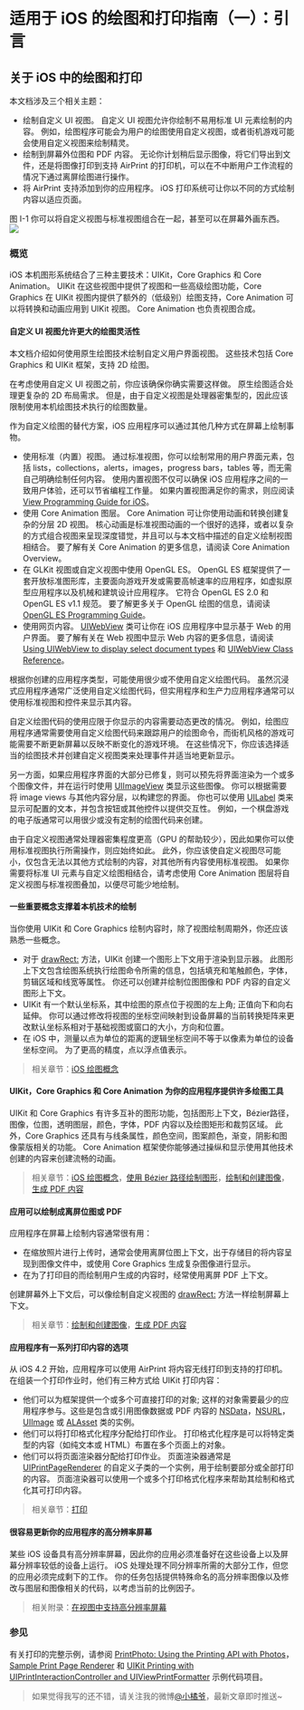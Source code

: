 # 适用于 iOS 的绘图和打印指南（一）：引言

## 关于 iOS 中的绘图和打印

本文档涉及三个相关主题：

- 绘制自定义 UI 视图。 自定义 UI 视图允许你绘制不易用标准 UI 元素绘制的内容。 例如，绘图程序可能会为用户的绘图使用自定义视图，或者街机游戏可能会使用自定义视图来绘制精灵。
- 绘制到屏幕外位图和 PDF 内容。 无论你计划稍后显示图像，将它们导出到文件，还是将图像打印到支持 AirPrint 的打印机，可以在不中断用户工作流程的情况下通过离屏绘图进行操作。
- 将 AirPrint 支持添加到你的应用程序。 iOS 打印系统可让你以不同的方式绘制内容以适应页面。

图 I-1 你可以将自定义视图与标准视图组合在一起，甚至可以在屏幕外画东西。
![](https://developer.apple.com/library/content/documentation/2DDrawing/Conceptual/DrawingPrintingiOS/Art/UI_overlay_2x.png)

### 概览

iOS 本机图形系统结合了三种主要技术：UIKit，Core Graphics 和 Core Animation。 UIKit 在这些视图中提供了视图和一些高级绘图功能，Core Graphics 在 UIKit 视图内提供了额外的（低级别）绘图支持，Core Animation 可以将转换和动画应用到 UIKit 视图。 Core Animation 也负责视图合成。

#### 自定义 UI 视图允许更大的绘图灵活性

本文档介绍如何使用原生绘图技术绘制自定义用户界面视图。 这些技术包括 Core Graphics 和 UIKit 框架，支持 2D 绘图。

在考虑使用自定义 UI 视图之前，你应该确保你确实需要这样做。 原生绘图适合处理更复杂的 2D 布局需求。 但是，由于自定义视图是处理器密集型的，因此应该限制使用本机绘图技术执行的绘图数量。
 
作为自定义绘图的替代方案，iOS 应用程序可以通过其他几种方式在屏幕上绘制事物。

- 使用标准（内置）视图。 通过标准视图，你可以绘制常用的用户界面元素，包括 lists，collections，alerts，images，progress bars，tables 等，而无需自己明确绘制任何内容。 使用内置视图不仅可以确保 iOS 应用程序之间的一致用户体验，还可以节省编程工作量。 如果内置视图满足你的需求，则应阅读 [View Programming Guide for iOS](https://developer.apple.com/library/content/documentation/WindowsViews/Conceptual/ViewPG_iPhoneOS/Introduction/Introduction.html#//apple_ref/doc/uid/TP40009503)。
- 使用 Core Animation 图层。 Core Animation 可让你使用动画和转换创建复杂的分层 2D 视图。 核心动画是标准视图动画的一个很好的选择，或者以复杂的方式组合视图来呈现深度错觉，并且可以与本文档中描述的自定义绘制视图相结合。 要了解有关 Core Animation 的更多信息，请阅读 Core Animation Overview。
- 在 GLKit 视图或自定义视图中使用 OpenGL ES。 OpenGL ES 框架提供了一套开放标准图形库，主要面向游戏开发或需要高帧速率的应用程序，如虚拟原型应用程序以及机械和建筑设计应用程序。 它符合 OpenGL ES 2.0 和 OpenGL ES v1.1 规范。 要了解更多关于 OpenGL 绘图的信息，请阅读 [OpenGL ES Programming Guide](https://developer.apple.com/library/content/documentation/3DDrawing/Conceptual/OpenGLES_ProgrammingGuide/Introduction/Introduction.html#//apple_ref/doc/uid/TP40008793)。
- 使用网页内容。 [UIWebView](https://developer.apple.com/documentation/uikit/uiwebview) 类可让你在 iOS 应用程序中显示基于 Web 的用户界面。 要了解有关在 Web 视图中显示 Web 内容的更多信息，请阅读 [Using UIWebView to display select document types](https://developer.apple.com/library/content/qa/qa1630/_index.html#//apple_ref/doc/uid/DTS40008749) 和 [UIWebView Class Reference](https://developer.apple.com/documentation/uikit/uiwebview)。

根据你创建的应用程序类型，可能使用很少或不使用自定义绘图代码。 虽然沉浸式应用程序通常广泛使用自定义绘图代码，但实用程序和生产力应用程序通常可以使用标准视图和控件来显示其内容。

自定义绘图代码的使用应限于你显示的内容需要动态更改的情况。 例如，绘图应用程序通常需要使用自定义绘图代码来跟踪用户的绘图命令，而街机风格的游戏可能需要不断更新屏幕以反映不断变化的游戏环境。 在这些情况下，你应该选择适当的绘图技术并创建自定义视图类来处理事件并适当地更新显示。

另一方面，如果应用程序界面的大部分已修复，则可以预先将界面渲染为一个或多个图像文件，并在运行时使用 [UIImageView](https://developer.apple.com/documentation/uikit/uiimageview) 类显示这些图像。 你可以根据需要将 image views 与其他内容分层，以构建您的界面。 你也可以使用 [UILabel](https://developer.apple.com/documentation/uikit/uilabel) 类来显示可配置的文本，并包含按钮或其他控件以提供交互性。 例如，一个棋盘游戏的电子版通常可以用很少或没有定制的绘图代码来创建。

由于自定义视图通常处理器密集程度更高（GPU 的帮助较少），因此如果你可以使用标准视图执行所需操作，则应始终如此。 此外，你应该使自定义视图尽可能小，仅包含无法以其他方式绘制的内容，对其他所有内容使用标准视图。 如果你需要将标准 UI 元素与自定义绘图相结合，请考虑使用 Core Animation 图层将自定义视图与标准视图叠加，以便尽可能少地绘制。

#### 一些重要概念支撑着本机技术的绘制

当你使用 UIKit 和 Core Graphics 绘制内容时，除了视图绘制周期外，你还应该熟悉一些概念。

- 对于 [drawRect:](https://developer.apple.com/documentation/uikit/uiview/1622529-drawrect) 方法，UIKit 创建一个图形上下文用于渲染到显示器。 此图形上下文包含绘图系统执行绘图命令所需的信息，包括填充和笔触颜色，字体，剪辑区域和线宽等属性。 你还可以创建并绘制位图图像和 PDF 内容的自定义图形上下文。
- UIKit 有一个默认坐标系，其中绘图的原点位于视图的左上角; 正值向下和向右延伸。 你可以通过修改将视图的坐标空间映射到设备屏幕的当前转换矩阵来更改默认坐标系相对于基础视图或窗口的大小，方向和位置。
- 在 iOS 中，测量以点为单位的距离的逻辑坐标空间不等于以像素为单位的设备坐标空间。 为了更高的精度，点以浮点值表示。

> 相关章节：[iOS 绘图概念](https://github.com/yangxiaoju/Blogs/blob/master/iOS/UI/%E9%80%82%E7%94%A8%E4%BA%8E%20iOS%20%E7%9A%84%E7%BB%98%E5%9B%BE%E5%92%8C%E6%89%93%E5%8D%B0%E6%8C%87%E5%8D%97/%E9%80%82%E7%94%A8%E4%BA%8E%20iOS%20%E7%9A%84%E7%BB%98%E5%9B%BE%E5%92%8C%E6%89%93%E5%8D%B0%E6%8C%87%E5%8D%97%EF%BC%88%E4%BA%8C%EF%BC%89%EF%BC%9AiOS%20%E7%BB%98%E5%9B%BE%E6%A6%82%E5%BF%B5/%E9%80%82%E7%94%A8%E4%BA%8E%20iOS%20%E7%9A%84%E7%BB%98%E5%9B%BE%E5%92%8C%E6%89%93%E5%8D%B0%E6%8C%87%E5%8D%97%EF%BC%88%E4%BA%8C%EF%BC%89%EF%BC%9AiOS%20%E7%BB%98%E5%9B%BE%E6%A6%82%E5%BF%B5.md)

#### UIKit，Core Graphics 和 Core Animation 为你的应用程序提供许多绘图工具

UIKit 和 Core Graphics 有许多互补的图形功能，包括图形上下文，Bézier路径，图像，位图，透明图层，颜色，字体，PDF 内容以及绘图矩形和裁剪区域。 此外，Core Graphics 还具有与线条属性，颜色空间，图案颜色，渐变，阴影和图像蒙版相关的功能。 Core Animation 框架使你能够通过操纵和显示使用其他技术创建的内容来创建流畅的动画。

> 相关章节：[iOS 绘图概念](https://github.com/yangxiaoju/Blogs/blob/master/iOS/UI/%E9%80%82%E7%94%A8%E4%BA%8E%20iOS%20%E7%9A%84%E7%BB%98%E5%9B%BE%E5%92%8C%E6%89%93%E5%8D%B0%E6%8C%87%E5%8D%97/%E9%80%82%E7%94%A8%E4%BA%8E%20iOS%20%E7%9A%84%E7%BB%98%E5%9B%BE%E5%92%8C%E6%89%93%E5%8D%B0%E6%8C%87%E5%8D%97%EF%BC%88%E4%BA%8C%EF%BC%89%EF%BC%9AiOS%20%E7%BB%98%E5%9B%BE%E6%A6%82%E5%BF%B5/%E9%80%82%E7%94%A8%E4%BA%8E%20iOS%20%E7%9A%84%E7%BB%98%E5%9B%BE%E5%92%8C%E6%89%93%E5%8D%B0%E6%8C%87%E5%8D%97%EF%BC%88%E4%BA%8C%EF%BC%89%EF%BC%9AiOS%20%E7%BB%98%E5%9B%BE%E6%A6%82%E5%BF%B5.md)，[使用 Bézier 路径绘制图形](https://github.com/yangxiaoju/Blogs/blob/master/iOS/UI/%E9%80%82%E7%94%A8%E4%BA%8E%20iOS%20%E7%9A%84%E7%BB%98%E5%9B%BE%E5%92%8C%E6%89%93%E5%8D%B0%E6%8C%87%E5%8D%97/%E9%80%82%E7%94%A8%E4%BA%8E%20iOS%20%E7%9A%84%E7%BB%98%E5%9B%BE%E5%92%8C%E6%89%93%E5%8D%B0%E6%8C%87%E5%8D%97%EF%BC%88%E4%B8%89%EF%BC%89%EF%BC%9A%E4%BD%BF%E7%94%A8%20B%C3%A9zier%20%E8%B7%AF%E5%BE%84%E7%BB%98%E5%88%B6%E5%BD%A2%E7%8A%B6.md)，[绘制和创建图像](https://github.com/yangxiaoju/Blogs/blob/master/iOS/UI/%E9%80%82%E7%94%A8%E4%BA%8E%20iOS%20%E7%9A%84%E7%BB%98%E5%9B%BE%E5%92%8C%E6%89%93%E5%8D%B0%E6%8C%87%E5%8D%97/%E9%80%82%E7%94%A8%E4%BA%8E%20iOS%20%E7%9A%84%E7%BB%98%E5%9B%BE%E5%92%8C%E6%89%93%E5%8D%B0%E6%8C%87%E5%8D%97%EF%BC%88%E5%9B%9B%EF%BC%89%EF%BC%9A%E7%BB%98%E5%88%B6%E5%92%8C%E5%88%9B%E5%BB%BA%E5%9B%BE%E5%83%8F.md)，[生成 PDF 内容](https://developer.apple.com/library/content/documentation/2DDrawing/Conceptual/DrawingPrintingiOS/GeneratingPDF/GeneratingPDF.html#//apple_ref/doc/uid/TP40010156-CH10-SW1)

#### 应用可以绘制成离屏位图或 PDF

应用程序在屏幕上绘制内容通常很有用：

- 在缩放照片进行上传时，通常会使用离屏位图上下文，出于存储目的将内容呈现到图像文件中，或使用 Core Graphics 生成复杂图像进行显示。
- 在为了打印目的而绘制用户生成的内容时，经常使用离屏 PDF 上下文。

创建屏幕外上下文后，可以像绘制自定义视图的 [drawRect:](https://developer.apple.com/documentation/uikit/uiview/1622529-drawrect) 方法一样绘制屏幕上下文。

> 相关章节：[绘制和创建图像](https://github.com/yangxiaoju/Blogs/blob/master/iOS/UI/%E9%80%82%E7%94%A8%E4%BA%8E%20iOS%20%E7%9A%84%E7%BB%98%E5%9B%BE%E5%92%8C%E6%89%93%E5%8D%B0%E6%8C%87%E5%8D%97/%E9%80%82%E7%94%A8%E4%BA%8E%20iOS%20%E7%9A%84%E7%BB%98%E5%9B%BE%E5%92%8C%E6%89%93%E5%8D%B0%E6%8C%87%E5%8D%97%EF%BC%88%E5%9B%9B%EF%BC%89%EF%BC%9A%E7%BB%98%E5%88%B6%E5%92%8C%E5%88%9B%E5%BB%BA%E5%9B%BE%E5%83%8F.md)，[生成 PDF 内容](https://developer.apple.com/library/content/documentation/2DDrawing/Conceptual/DrawingPrintingiOS/GeneratingPDF/GeneratingPDF.html#//apple_ref/doc/uid/TP40010156-CH10-SW1)

#### 应用程序有一系列打印内容的选项

从 iOS 4.2 开始，应用程序可以使用 AirPrint 将内容无线打印到支持的打印机。 在组装一个打印作业时，他们有三种方式给 UIKit 打印内容：

- 他们可以为框架提供一个或多个可直接打印的对象; 这样的对象需要最少的应用程序参与。这些是包含或引用图像数据或 PDF 内容的 [NSData](https://developer.apple.com/documentation/foundation/nsdata)，[NSURL](https://developer.apple.com/documentation/foundation/nsurl)，[UIImage](https://developer.apple.com/documentation/uikit/uiimage) 或 [ALAsset](https://developer.apple.com/documentation/assetslibrary/alasset) 类的实例。
- 他们可以将打印格式化程序分配给打印作业。 打印格式化程序是可以将特定类型的内容（如纯文本或 HTML）布置在多个页面上的对象。
- 他们可以将页面渲染器分配给打印作业。 页面渲染器通常是 [UIPrintPageRenderer](https://developer.apple.com/documentation/uikit/uiprintpagerenderer) 的自定义子类的一个实例，用于绘制要部分或全部打印的内容。 页面渲染器可以使用一个或多个打印格式化程序来帮助其绘制和格式化其可打印内容。

> 相关章节：[打印](https://developer.apple.com/library/content/documentation/2DDrawing/Conceptual/DrawingPrintingiOS/Printing/Printing.html#//apple_ref/doc/uid/TP40010156-CH12-SW1)

#### 很容易更新你的应用程序的高分辨率屏幕

某些 iOS 设备具有高分辨率屏幕，因此你的应用必须准备好在这些设备上以及屏幕分辨率较低的设备上运行。 iOS 处理处理不同分辨率所需的大部分工作，但您的应用必须完成剩下的工作。 你的任务包括提供特殊命名的高分辨率图像以及修改与图层和图像相关的代码，以考虑当前的比例因子。

> 相关附录：[在视图中支持高分辨率屏幕](https://developer.apple.com/library/content/documentation/2DDrawing/Conceptual/DrawingPrintingiOS/SupportingHiResScreensInViews/SupportingHiResScreensInViews.html#//apple_ref/doc/uid/TP40010156-CH15-SW1)

### 参见

有关打印的完整示例，请参阅 [PrintPhoto: Using the Printing API with Photos](https://developer.apple.com/library/content/samplecode/PrintPhoto/Introduction/Intro.html#//apple_ref/doc/uid/DTS40010366)，[Sample Print Page Renderer](https://developer.apple.com/library/content/samplecode/Recipes_+_Printing/Introduction/Intro.html#//apple_ref/doc/uid/DTS40011098) 和 [UIKit Printing with UIPrintInteractionController and UIViewPrintFormatter](https://developer.apple.com/library/content/samplecode/PrintWebView/Introduction/Intro.html#//apple_ref/doc/uid/DTS40010311) 示例代码项目。

> 如果觉得我写的还不错，请关注我的微博[@小橘爷](http://weibo.com/yanghaoyu0225)，最新文章即时推送~